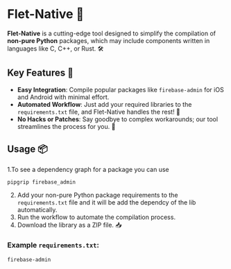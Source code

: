 # Flet-Native 🚀

**Flet-Native** is a cutting-edge tool designed to simplify the compilation of **non-pure Python** packages, which may include components written in languages like C, C++, or Rust. 🛠️

## Key Features 🌟

- **Easy Integration**: Compile popular packages like `firebase-admin` for iOS and Android with minimal effort.
- **Automated Workflow**: Just add your required libraries to the `requirements.txt` file, and Flet-Native handles the rest! 🔄
- **No Hacks or Patches**: Say goodbye to complex workarounds; our tool streamlines the process for you. 🙌

## Usage 📦
1.To see a dependency graph for a package you can use
```plaintext
pipgrip firebase_admin
```
2. Add your non-pure Python package requirements to the `requirements.txt` file and it will be add the dependcy of the lib automatically.
4. Run the workflow to automate the compilation process.
5. Download the library as a ZIP file. 📥
### Example `requirements.txt`:

```plaintext
firebase-admin
